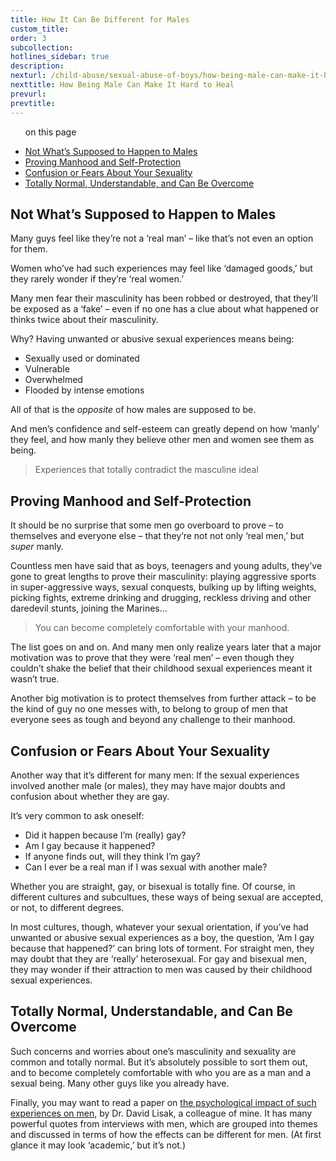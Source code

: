 ```yaml
---
title: How It Can Be Different for Males
custom_title:
order: 3
subcollection:
hotlines_sidebar: true
description:
nexturl: /child-abuse/sexual-abuse-of-boys/how-being-male-can-make-it-hard-to-heal/
nexttitle: How Being Male Can Make It Hard to Heal
prevurl:
prevtitle:
---
```



<ul class="onpage"><p class="onpage__header">on this page</p>
  <li><a href="#not-whats-supposed-to-happen-to-males">Not What’s Supposed to Happen to Males</a></li>
  <li><a href="#proving-manhood-and-self-protection">Proving Manhood and Self-Protection</a></li>
  <li><a href="#confusion-or-fears-about-your-sexuality">Confusion or Fears About Your Sexuality</a></li>
  <li><a href="#totally-normal-understandable-and-can-be-overcome">Totally Normal, Understandable, and Can Be Overcome</a></li>
</ul>


## Not What’s Supposed to Happen to Males

Many guys feel like they’re not a ‘real man’ – like that’s not even an option for them.

Women who’ve had such experiences may feel like ‘damaged goods,’ but they rarely wonder if they’re ‘real women.’

Many men fear their masculinity has been robbed or destroyed, that they’ll be exposed as a ‘fake’ – even if no one has a clue about what happened or thinks twice about their masculinity.

Why? Having unwanted or abusive sexual experiences means being:

*   Sexually used or dominated
*   Vulnerable
*   Overwhelmed
*   Flooded by intense emotions

All of that is the *opposite* of how males are supposed to be.

And men’s confidence and self-esteem can greatly depend on how ‘manly’ they feel, and how manly they believe other men and women see them as being.

> Experiences that totally contradict the masculine ideal

## Proving Manhood and Self-Protection

It should be no surprise that some men go overboard to prove – to themselves and everyone else – that they’re not not only ‘real men,’ but _super_ manly.

Countless men have said that as boys, teenagers and young adults, they’ve gone to great lengths to prove their masculinity: playing aggressive sports in super-aggressive ways, sexual conquests, bulking up by lifting weights, picking fights, extreme drinking and drugging, reckless driving and other daredevil stunts, joining the Marines…

> You can become completely comfortable with your manhood.

The list goes on and on. And many men only realize years later that a major motivation was to prove that they were ‘real men’ – even though they couldn’t shake the belief that their childhood sexual experiences meant it wasn’t true.

Another big motivation is to protect themselves from further attack – to be the kind of guy no one messes with, to belong to group of men that everyone sees as tough and beyond any challenge to their manhood.

## Confusion or Fears About Your Sexuality

Another way that it’s different for many men: If the sexual experiences involved another male (or males), they may have major doubts and confusion about whether they are gay.

It’s very common to ask oneself:

*   Did it happen because I’m (really) gay?
*   Am I gay because it happened?
*   If anyone finds out, will they think I’m gay?
*   Can I ever be a real man if I was sexual with another male?

Whether you are straight, gay, or bisexual is totally fine. Of course, in different cultures and subcultues, these ways of being sexual are accepted, or not, to different degrees.

In most cultures, though, whatever your sexual orientation, if you’ve had unwanted or abusive sexual experiences as a boy, the question, ‘Am I gay because that happened?’ can bring lots of torment. For straight men, they may doubt that they are ‘really’ heterosexual. For gay and bisexual men, they may wonder if their attraction to men was caused by their childhood sexual experiences.

## Totally Normal, Understandable, and Can Be Overcome

Such concerns and worries about one’s masculinity and sexuality are common and totally normal. But it’s absolutely possible to sort them out, and to become completely comfortable with who you are as a man and a sexual being. Many other guys like you already have.

Finally, you may want to read a paper on [the psychological impact of such experiences on men](http://www.jimhopper.com/pdfs/Lisak.pdf), by Dr. David Lisak, a colleague of mine. It has many powerful quotes from interviews with men, which are grouped into themes and discussed in terms of how the effects can be different for men. (At first glance it may look ‘academic,’ but it’s not.)